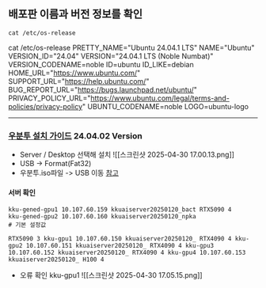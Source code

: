 ## 배포판 이름과 버전 정보를 확인  
```
cat /etc/os-release
```

cat /etc/os-release
PRETTY_NAME="Ubuntu 24.04.1 LTS"
NAME="Ubuntu"
VERSION_ID="24.04"
VERSION="24.04.1 LTS (Noble Numbat)"
VERSION_CODENAME=noble
ID=ubuntu
ID_LIKE=debian
HOME_URL="https://www.ubuntu.com/"
SUPPORT_URL="https://help.ubuntu.com/"
BUG_REPORT_URL="https://bugs.launchpad.net/ubuntu/"
PRIVACY_POLICY_URL="https://www.ubuntu.com/legal/terms-and-policies/privacy-policy"
UBUNTU_CODENAME=noble
LOGO=ubuntu-logo

---
### [우분투 설치 가이드](https://junorionblog.co.kr/ubuntu-24-04-lts-server-%EC%84%A4%EC%B9%98-%EA%B0%80%EC%9D%B4%EB%93%9C/) 24.04.02 Version
- Server / Desktop 선택해 설치
![[스크린샷 2025-04-30 17.00.13.png]]
- USB -> Format(Fat32)
- 우분투.iso파일 -> USB 이동 [참고](https://junorionblog.co.kr/balena-etcher%eb%a1%9c-%eb%b6%80%ed%8c%85-%ea%b0%80%eb%8a%a5%ed%95%9c-usb-%eb%93%9c%eb%9d%bc%ec%9d%b4%eb%b8%8c-%eb%a7%8c%eb%93%a4%ea%b8%b0/)

#### 서버 확인 
```
kku-gened-gpu1 10.107.60.159 kkuaiserver20250120_bact RTX5090 4 
kku-gened-gpu2 10.107.60.160 kkuaiserver20250120_npka 
# 기본 설정값

RTX5090 3 kku-gpu1 10.107.60.150 kkuaiserver20250120_ RTX4090 4 kku-gpu2 10.107.60.151 kkuaiserver20250120_ RTX4090 4 kku-gpu3 10.107.60.152 kkuaiserver20250120_ RTX4090 4 kku-gpu4 10.107.60.153 kkuaiserver20250120_ H100 4
```





- 오류 확인 kku-gpu1 
![[스크린샷 2025-04-30 17.05.15.png]]